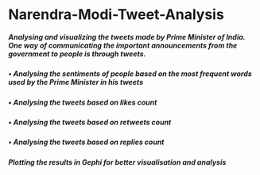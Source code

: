 # Narendra-Modi-Tweet-Analysis
##### Analysing and visualizing the tweets made by Prime Minister of India. One way of communicating the important announcements from the government to people is through tweets. 
##### •	Analysing the sentiments of people based on the most frequent words used by the Prime Minister in his tweets
##### •	Analysing the tweets based on likes count
##### •	Analysing the tweets based on retweets count
##### •	Analysing the tweets based on replies count
##### Plotting the results in Gephi for better visualisation and analysis
